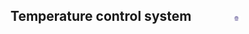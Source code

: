 ## Temperature control system  &nbsp; &nbsp; &nbsp; &nbsp; &nbsp; &nbsp; <img src="images/iitkgp.png" width="3%" />

